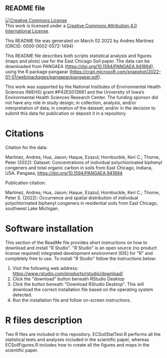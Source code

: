 ## README file

<a rel="license" href="http://creativecommons.org/licenses/by/4.0/"><img alt="Creative Commons License" style="border-width:0" src="https://i.creativecommons.org/l/by/4.0/88x31.png" /></a><br />This work is licensed under a <a rel="license" href="http://creativecommons.org/licenses/by/4.0/">Creative Commons Attribution 4.0 International License</a>.

This README file was generated on March 02 2022 by Andres Martinez (ORCID: 0000-0002-0572-1494)

This README file describes both scripts statistical analysis and figures (maps and plots) use for the East Chicago Soil paper. The data can be downloaded from PANGAEA (https://doi.org/10.1594/PANGAEA.941894), using the R package pangaear (https://cran.microsoft.com/snapshot/2022-01-01/web/packages/pangaear/pangaear.pdf).

This work was supported by the National Institutes of Environmental Health Sciences (NIEHS) grant #P42ES013661 and the University of Iowa’s Environmental Health Sciences Research Center. The funding sponsor did not have any role in study design; in collection, analysis, and/or interpretation of data; in creation of the dataset; and/or in the decision to submit this data for publication or deposit it in a repository.

# Citations

Citation for the data:

Martinez, Andres; Hua, Jason; Haque, Ezazul; Hornbuckle, Keri C.; Thorne, Peter (2022): Dataset: Concentrations of individual polychlorinated biphenyl congeners and total organic carbon in soils from East Chicago, Indiana, USA. Pangaea, https://doi.org/10.1594/PANGAEA.941894

Publication citation:

Martinez, Andres; Hua, Jason; Haque, Ezazul; Hornbuckle, Keri C.; Thorne, Peter S. (2022): Occurrence and spatial distribution of individual polychlorinated biphenyl congeners in residential soils from East Chicago, southwest Lake Michigan.

# Software installation

This section of the ReadMe file provides short instructions on how to download and install "R Studio".  "R Studio" is an open source (no product license required) integrated development environment (IDE) for "R" and completely free to use.  To install "R Studio" follow the instructions below:

1. Visit the following web address: https://www.rstudio.com/products/rstudio/download/
2. Click the "download" button beneath RStudio Desktop
3. Click the button beneath "Download RStudio Desktop".  This will download the correct installation file based on the operating system detected.
4. Run the installation file and follow on-screen instructions. 

# R files description

Two R files are included in this repository. ECSoilStatTest.R performs all the statistical tests and analyses included in the scientific paper, whereas ECSoilFigures.R includes how to create all the figures and maps in the scientific paper.
